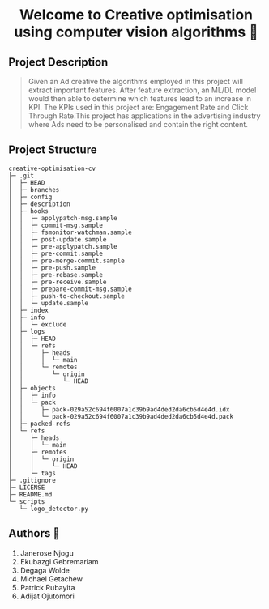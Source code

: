 <h1 align="center">Welcome to Creative optimisation using computer vision algorithms 👋</h1>
<p>
</p>

## Project Description
> Given an Ad creative the algorithms employed in this project will extract important features. After feature extraction, an ML/DL model would then able to determine which features lead to an increase in KPI. The KPIs used in this project are: Engagement Rate and Click Through Rate.This project has applications in the advertising industry where Ads need to be personalised and contain the right content.

## Project Structure
```
creative-optimisation-cv
├─ .git
│  ├─ HEAD
│  ├─ branches
│  ├─ config
│  ├─ description
│  ├─ hooks
│  │  ├─ applypatch-msg.sample
│  │  ├─ commit-msg.sample
│  │  ├─ fsmonitor-watchman.sample
│  │  ├─ post-update.sample
│  │  ├─ pre-applypatch.sample
│  │  ├─ pre-commit.sample
│  │  ├─ pre-merge-commit.sample
│  │  ├─ pre-push.sample
│  │  ├─ pre-rebase.sample
│  │  ├─ pre-receive.sample
│  │  ├─ prepare-commit-msg.sample
│  │  ├─ push-to-checkout.sample
│  │  └─ update.sample
│  ├─ index
│  ├─ info
│  │  └─ exclude
│  ├─ logs
│  │  ├─ HEAD
│  │  └─ refs
│  │     ├─ heads
│  │     │  └─ main
│  │     └─ remotes
│  │        └─ origin
│  │           └─ HEAD
│  ├─ objects
│  │  ├─ info
│  │  └─ pack
│  │     ├─ pack-029a52c694f6007a1c39b9ad4ded2da6cb5d4e4d.idx
│  │     └─ pack-029a52c694f6007a1c39b9ad4ded2da6cb5d4e4d.pack
│  ├─ packed-refs
│  └─ refs
│     ├─ heads
│     │  └─ main
│     ├─ remotes
│     │  └─ origin
│     │     └─ HEAD
│     └─ tags
├─ .gitignore
├─ LICENSE
├─ README.md
└─ scripts
   └─ logo_detector.py

```

## Authors 👤
 1) Janerose Njogu
 2) Ekubazgi Gebremariam
 3) Degaga Wolde
 4) Michael Getachew
 5) Patrick Rubayita
 6) Adijat Ojutomori
